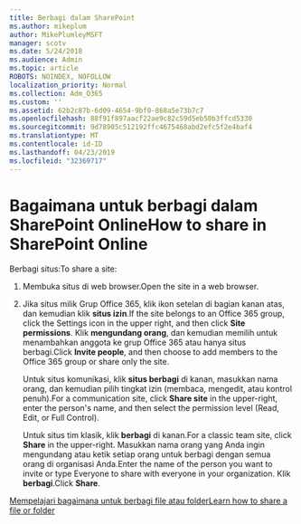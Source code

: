 ```yaml
---
title: Berbagi dalam SharePoint
ms.author: mikeplum
author: MikePlumleyMSFT
manager: scotv
ms.date: 5/24/2018
ms.audience: Admin
ms.topic: article
ROBOTS: NOINDEX, NOFOLLOW
localization_priority: Normal
ms.collection: Adm_O365
ms.custom: ''
ms.assetid: 62b2c87b-6d09-4654-9bf0-868a5e73b7c7
ms.openlocfilehash: 88f91f897aacf22ae9c82c59d5eb50b3ffcd5330
ms.sourcegitcommit: 9d78905c512192ffc4675468abd2efc5f2e4baf4
ms.translationtype: MT
ms.contentlocale: id-ID
ms.lasthandoff: 04/23/2019
ms.locfileid: "32369717"
---
```

# <a name="how-to-share-in-sharepoint-online"></a><span data-ttu-id="18864-102">Bagaimana untuk berbagi dalam SharePoint Online</span><span class="sxs-lookup"><span data-stu-id="18864-102">How to share in SharePoint Online</span></span>

<span data-ttu-id="18864-103">Berbagi situs:</span><span class="sxs-lookup"><span data-stu-id="18864-103">To share a site:</span></span>
  
1. <span data-ttu-id="18864-104">Membuka situs di web browser.</span><span class="sxs-lookup"><span data-stu-id="18864-104">Open the site in a web browser.</span></span>
    
2. <span data-ttu-id="18864-105">Jika situs milik Grup Office 365, klik ikon setelan di bagian kanan atas, dan kemudian klik **situs izin**.</span><span class="sxs-lookup"><span data-stu-id="18864-105">If the site belongs to an Office 365 group, click the Settings icon in the upper right, and then click **Site permissions**.</span></span> <span data-ttu-id="18864-106">Klik **mengundang orang**, dan kemudian memilih untuk menambahkan anggota ke grup Office 365 atau hanya situs berbagi.</span><span class="sxs-lookup"><span data-stu-id="18864-106">Click **Invite people**, and then choose to add members to the Office 365 group or share only the site.</span></span> 
    
    <span data-ttu-id="18864-107">Untuk situs komunikasi, klik **situs berbagi** di kanan, masukkan nama orang, dan kemudian pilih tingkat izin (membaca, mengedit, atau kontrol penuh).</span><span class="sxs-lookup"><span data-stu-id="18864-107">For a communication site, click **Share site** in the upper-right, enter the person's name, and then select the permission level (Read, Edit, or Full Control).</span></span> 
    
    <span data-ttu-id="18864-108">Untuk situs tim klasik, klik **berbagi** di kanan.</span><span class="sxs-lookup"><span data-stu-id="18864-108">For a classic team site, click **Share** in the upper-right.</span></span> <span data-ttu-id="18864-109">Masukkan nama orang yang Anda ingin mengundang atau ketik setiap orang untuk berbagi dengan semua orang di organisasi Anda.</span><span class="sxs-lookup"><span data-stu-id="18864-109">Enter the name of the person you want to invite or type Everyone to share with everyone in your organization.</span></span> <span data-ttu-id="18864-110">Klik **berbagi**.</span><span class="sxs-lookup"><span data-stu-id="18864-110">Click **Share**.</span></span>
    
[<span data-ttu-id="18864-111">Mempelajari bagaimana untuk berbagi file atau folder</span><span class="sxs-lookup"><span data-stu-id="18864-111">Learn how to share a file or folder</span></span>](https://go.microsoft.com/fwlink/?linkid=511430)
  

